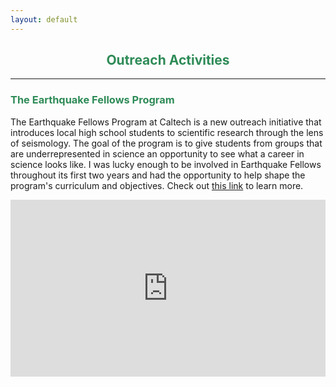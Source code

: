 ```yaml
---
layout: default
---
```


<h2 align="center" style="color:SeaGreen">
  Outreach Activities
</h2>

* * *

<h3 style="color:SeaGreen">
  The Earthquake Fellows Program
</h3>

The Earthquake Fellows Program at Caltech is a new outreach initiative that introduces local high school students to scientific research through the lens of seismology. The goal of the program is to give students from groups that are underrepresented in science an opportunity to see what a career in science looks like. I was lucky enough to be involved in Earthquake Fellows throughout its first two years and had the opportunity to help shape the program's curriculum and objectives. Check out [this link](https://www.caltech.edu/about/news/caltech-earthquake-fellows) to learn more.

<div style="position: relative; padding-bottom: 56.25%; height: 0; overflow: hidden; max-width: 100%; height: auto;">
    <iframe style="position: absolute; top: 0; left: 0; width: 100%; height: 100%;" 
    src="https://www.youtube.com/embed/yyukfXZEOFI" frameborder="0" allowfullscreen></iframe>
</div>
